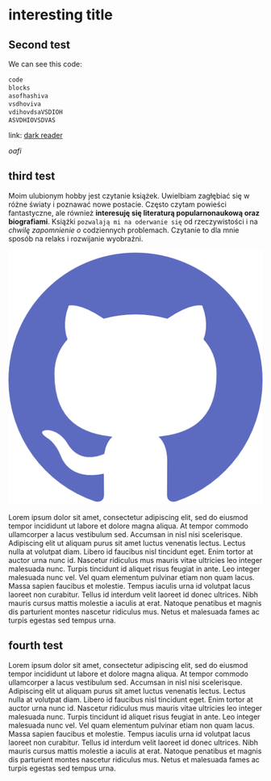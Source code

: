 # interesting title
## Second test

We can see this code:

```
code
blocks
asofhashiva
vsdhoviva
vdihovdsaVSDIOH
ASVDHIOVSDVAS
```

link: [dark reader](https://github.com/darkreader/darkreader) 

*oafi*

## third test

Moim ulubionym hobby jest czytanie książek. Uwielbiam zagłębiać się w różne światy i poznawać nowe postacie.
Często czytam powieści fantastyczne, ale również **interesuję się literaturą popularnonaukową oraz biografiami**.
Książki `pozwalają mi na oderwanie się` od rzeczywistości i na *chwilę zapomnienie o* codziennych problemach.
Czytanie to dla mnie sposób na relaks i rozwijanie wyobraźni.

![alt text](assets/github-logo.png "title")

Lorem ipsum dolor sit amet, consectetur adipiscing elit, sed do eiusmod tempor incididunt ut labore et dolore magna aliqua. At tempor commodo ullamcorper a lacus vestibulum sed. Accumsan in nisl nisi scelerisque. Adipiscing elit ut aliquam purus sit amet luctus venenatis lectus. Lectus nulla at volutpat diam. Libero id faucibus nisl tincidunt eget. Enim tortor at auctor urna nunc id. Nascetur ridiculus mus mauris vitae ultricies leo integer malesuada nunc. Turpis tincidunt id aliquet risus feugiat in ante. Leo integer malesuada nunc vel. Vel quam elementum pulvinar etiam non quam lacus. Massa sapien faucibus et molestie. Tempus iaculis urna id volutpat lacus laoreet non curabitur. Tellus id interdum velit laoreet id donec ultrices. Nibh mauris cursus mattis molestie a iaculis at erat. Natoque penatibus et magnis dis parturient montes nascetur ridiculus mus. Netus et malesuada fames ac turpis egestas sed tempus urna.

## fourth test

Lorem ipsum dolor sit amet, consectetur adipiscing elit, sed do eiusmod tempor incididunt ut labore et dolore magna aliqua. At tempor commodo ullamcorper a lacus vestibulum sed. Accumsan in nisl nisi scelerisque. Adipiscing elit ut aliquam purus sit amet luctus venenatis lectus. Lectus nulla at volutpat diam. Libero id faucibus nisl tincidunt eget. Enim tortor at auctor urna nunc id. Nascetur ridiculus mus mauris vitae ultricies leo integer malesuada nunc. Turpis tincidunt id aliquet risus feugiat in ante. Leo integer malesuada nunc vel. Vel quam elementum pulvinar etiam non quam lacus. Massa sapien faucibus et molestie. Tempus iaculis urna id volutpat lacus laoreet non curabitur. Tellus id interdum velit laoreet id donec ultrices. Nibh mauris cursus mattis molestie a iaculis at erat. Natoque penatibus et magnis dis parturient montes nascetur ridiculus mus. Netus et malesuada fames ac turpis egestas sed tempus urna.
